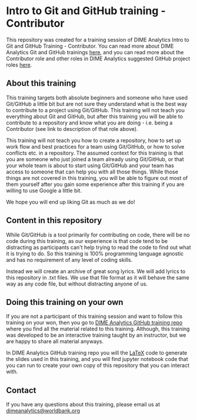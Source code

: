 # Intro to Git and GitHub training - Contributor

This repository was created for a training session of DIME Analytics Intro to Git and GitHub Training - Contributor. You can read more about DIME Analytics Git and GitHub trainings [here](https://github.com/worldbank/dime-github-trainings), and you can read more about the Contributor role and other roles in DIME Analytics suggested GitHub project roles [here](https://github.com/worldbank/dime-github-trainings/blob/master/GitHub-resources/DIME-GitHub-Roles/DIME-GitHub-roles.md).

## About this training

This training targets both absolute beginners and someone who have used Git/GitHub a little bit but are not sure they understand what is the best way to contribute to a project using Git/GitHub. This training will not teach you everything about Git and GitHub, but after this training you will be able to contribute to a repository and know what you are doing - i.e. being a Contributor (see link to description of that role above).

This training will not teach you how to create a repository, how to set up work flow and best practices for a team using Git/GitHub, or how to solve conflicts etc. in a repository. The assumed context for this training is that you are someone who just joined a team already using Git/GitHub, or that your whole team is about to start using Git/GitHub and your team has access to someone that can help you with all those things. While those things are not covered in this training, you will be able to figure out most of them yourself after you gain some experience after this training if you are willing to use Google a little bit.

We hope you will end up liking Git as much as we do!

## Content in this repository

While Git/GitHub is a tool primarily for contributing on code, there will be no code during this training, as our experience is that code tend to be distracting as participants can't help trying to read the code to find out what it is trying to do. So this training is 100% programming language agnostic and has no requirement of any level of coding skills.

Instead we will create an archive of great song lyrics. We will add lyrics to this repository in .txt files. We use that file format as it will behave the same way as any code file, but without distracting anyone of us.

## Doing this training on your own

If you are not a participant of this training session and want to follow this training on your won, then you go to [DIME Analytics GitHub training repo](https://github.com/worldbank/dime-github-trainings) where you find all the material related to this training. Although, this training was developed to be an interactive training taught by an instructor, but we are happy to share all material anyways.

In DIME Analytics GitHub training repo you will the [LaTeX](https://github.com/worldbank/DIME-LaTeX-Templates) code to generate the slides used in this training, and you will find jupyter notebook code that you can run to create your own copy of this repository that you can interact with.

## Contact

If you have any questions about this training, please email us at dimeanalytics@worldbank.org
